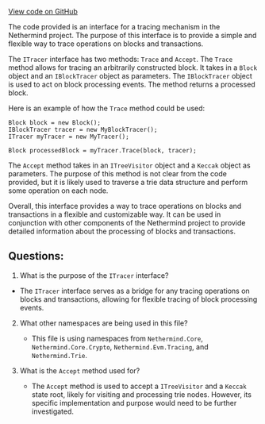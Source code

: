 [View code on GitHub](https://github.com/NethermindEth/nethermind/src/Nethermind/Nethermind.Consensus/Tracing/ITracer.cs)

The code provided is an interface for a tracing mechanism in the Nethermind project. The purpose of this interface is to provide a simple and flexible way to trace operations on blocks and transactions. 

The `ITracer` interface has two methods: `Trace` and `Accept`. The `Trace` method allows for tracing an arbitrarily constructed block. It takes in a `Block` object and an `IBlockTracer` object as parameters. The `IBlockTracer` object is used to act on block processing events. The method returns a processed block. 

Here is an example of how the `Trace` method could be used:

```
Block block = new Block();
IBlockTracer tracer = new MyBlockTracer();
ITracer myTracer = new MyTracer();

Block processedBlock = myTracer.Trace(block, tracer);
```

The `Accept` method takes in an `ITreeVisitor` object and a `Keccak` object as parameters. The purpose of this method is not clear from the code provided, but it is likely used to traverse a trie data structure and perform some operation on each node. 

Overall, this interface provides a way to trace operations on blocks and transactions in a flexible and customizable way. It can be used in conjunction with other components of the Nethermind project to provide detailed information about the processing of blocks and transactions.
## Questions: 
 1. What is the purpose of the `ITracer` interface?
   - The `ITracer` interface serves as a bridge for any tracing operations on blocks and transactions, allowing for flexible tracing of block processing events.

2. What other namespaces are being used in this file?
   - This file is using namespaces from `Nethermind.Core`, `Nethermind.Core.Crypto`, `Nethermind.Evm.Tracing`, and `Nethermind.Trie`.

3. What is the `Accept` method used for?
   - The `Accept` method is used to accept a `ITreeVisitor` and a `Keccak` state root, likely for visiting and processing trie nodes. However, its specific implementation and purpose would need to be further investigated.